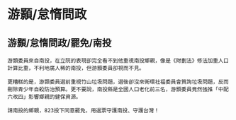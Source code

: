 # 游顥/怠惰問政

## 游顥/怠惰問政/罷免/南投

```
游顥委員來自南投，在立院的表現卻完全看不到他重視南投鄉親，像是《財劃法》修法加重人口計算比重，不利地廣人稀的南投，但游顥委員卻視而不見。
​
更糟糕的是，游顥委員選前重視竹山垃圾問題，選後卻沒來衛環社福委員會質詢垃圾問題，反而刪除青少年自殺防治預算。更不要說，南投縣是全國人口老化前三名，游顥委員竟然強推「中配六改四」影響鄉親的健保資源。
​
請南投的鄉親，823投下同意罷免，用選票守護南投、守護台灣！
```